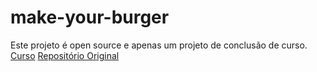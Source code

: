 # make-your-burger
 
Este projeto é open source e apenas um projeto de conclusão de curso.
[Curso](https://youtube.com/playlist?list=PLnDvRpP8BnezDglaAvtWgQXzsOmXUuRHL) [Repositório Original](https://github.com/uEriic/CursoVue.js)